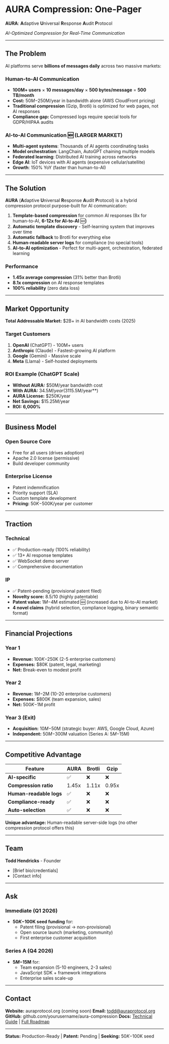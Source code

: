 # AURA Compression: One-Pager

**AURA**: **A**daptive **U**niversal **R**esponse **A**udit **P**rotocol

*AI-Optimized Compression for Real-Time Communication*

---

## The Problem

AI platforms serve **billions of messages daily** across two massive markets:

### Human-to-AI Communication
- **100M+ users** × **10 messages/day** × **500 bytes/message** = **500 TB/month**
- **Cost:** $50M-$250M/year in bandwidth alone (AWS CloudFront pricing)
- **Traditional compression** (Gzip, Brotli) is optimized for web pages, not AI responses
- **Compliance gap:** Compressed logs require special tools for GDPR/HIPAA audits

### AI-to-AI Communication 🆕 (LARGER MARKET)
- **Multi-agent systems**: Thousands of AI agents coordinating tasks
- **Model orchestration**: LangChain, AutoGPT chaining multiple models
- **Federated learning**: Distributed AI training across networks
- **Edge AI**: IoT devices with AI agents (expensive cellular/satellite)
- **Growth**: 150% YoY (faster than human-to-AI)

---

## The Solution

**AURA** (**A**daptive **U**niversal **R**esponse **A**udit **P**rotocol) is a hybrid compression protocol purpose-built for AI communication:

1. **Template-based compression** for common AI responses (8x for human-to-AI, **6-12x for AI-to-AI** 🆕)
2. **Automatic template discovery** - Self-learning system that improves over time
3. **Automatic fallback** to Brotli for everything else
4. **Human-readable server logs** for compliance (no special tools)
5. **AI-to-AI optimization** - Perfect for multi-agent, orchestration, federated learning

### Performance
- **1.45x average compression** (31% better than Brotli)
- **8.1x compression** on AI response templates
- **100% reliability** (zero data loss)

---

## Market Opportunity

**Total Addressable Market:** $2B+ in AI bandwidth costs (2025)

### Target Customers
1. **OpenAI** (ChatGPT) - 100M+ users
2. **Anthropic** (Claude) - Fastest-growing AI platform
3. **Google** (Gemini) - Massive scale
4. **Meta** (Llama) - Self-hosted deployments

### ROI Example (ChatGPT Scale)
- **Without AURA:** $50M/year bandwidth cost
- **With AURA:** $34.5M/year (31% savings = **$15.5M/year**)
- **AURA License:** $250K/year
- **Net Savings:** $15.25M/year
- **ROI:** **6,000%**

---

## Business Model

### Open Source Core
- Free for all users (drives adoption)
- Apache 2.0 license (permissive)
- Build developer community

### Enterprise License
- Patent indemnification
- Priority support (SLA)
- Custom template development
- **Pricing:** $50K-$500K/year per customer

---

## Traction

### Technical
- ✅ Production-ready (100% reliability)
- ✅ 13+ AI response templates
- ✅ WebSocket demo server
- ✅ Comprehensive documentation

### IP
- ✅ Patent-pending (provisional patent filed)
- **Novelty score:** 8.5/10 (highly patentable)
- **Patent value:** $1M-$4M estimated 🆕 (increased due to AI-to-AI market)
- **4 novel claims** (hybrid selection, compliance logging, binary semantic format)

---

## Financial Projections

### Year 1
- **Revenue:** $100K-$250K (2-5 enterprise customers)
- **Expenses:** $80K (patent, legal, marketing)
- **Net:** Break-even to modest profit

### Year 2
- **Revenue:** $1M-$2M (10-20 enterprise customers)
- **Expenses:** $800K (team expansion, sales)
- **Net:** $500K-$1M profit

### Year 3 (Exit)
- **Acquisition:** $10M-$50M (strategic buyer: AWS, Google Cloud, Azure)
- **Independent:** $50M-$300M valuation (Series A: $5M-$15M)

---

## Competitive Advantage

| Feature | AURA | Brotli | Gzip |
|---------|------|--------|------|
| **AI-specific** | ✅ | ❌ | ❌ |
| **Compression ratio** | 1.45x | 1.11x | 0.95x |
| **Human-readable logs** | ✅ | ❌ | ❌ |
| **Compliance-ready** | ✅ | ❌ | ❌ |
| **Auto-selection** | ✅ | ❌ | ❌ |

**Unique advantage:** Human-readable server-side logs (no other compression protocol offers this)

---

## Team

**Todd Hendricks** - Founder
- [Brief bio/credentials]
- [Contact info]

---

## Ask

### Immediate (Q1 2026)
- **$50K-$100K seed funding** for:
  - Patent filing (provisional → non-provisional)
  - Open source launch (marketing, community)
  - First enterprise customer acquisition

### Series A (Q4 2026)
- **$5M-$15M** for:
  - Team expansion (5-10 engineers, 2-3 sales)
  - JavaScript SDK + framework integrations
  - Enterprise sales scale-up

---

## Contact

**Website:** auraprotocol.org (coming soon)
**Email:** todd@auraprotocol.org
**GitHub:** github.com/yourusername/aura-compression
**Docs:** [Technical Guide](../technical/DEVELOPER_GUIDE.md) | [Full Roadmap](COMMERCIALIZATION_ROADMAP.md)

---

**Status:** Production-Ready | **Patent:** Pending | **Seeking:** $50K-$100K seed
